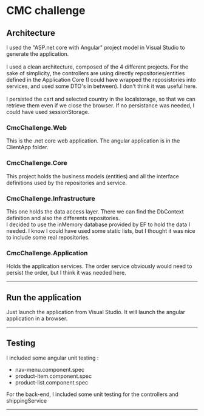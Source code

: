 # CMC challenge

## Architecture

I used the "ASP.net core with Angular" project model in Visual Studio to generate the application.
<br>
<br>
I used a clean architecture, composed of the 4 different projects.
For the sake of simplicity, the controllers are using directly repositories/entities defined in the Application Core (I could have wrapped the reposistories into services, and used some DTO's in between). I don't think it was useful here.
<br>
<br>
I persisted the cart and selected country in the localstorage, so that we can retrieve them even if we close the browser. If no persistance was needed, I could have used sessionStorage.

### CmcChallenge.Web

This is the .net core web application.
The angular application is in the ClientApp folder.

### CmcChallenge.Core

This project holds the business models (entities) and all the interface definitions used by the repositories and service.

### CmcChallenge.Infrastructure

This one holds the data access layer.
There we can find the DbContext definition and also the differents repositories.<br>
I decided to use the inMemory database provided by EF to hold the data I needed.
I know I could have used some static lists, but I thought it was nice to include some real repositories.

### CmcChallenge.Application

Holds the application services.
The order service obviously would need to persist the order, but I think it was needed here.

---

## Run the application

Just launch the application from Visual Studio. It will launch the angular application in a browser.

---

## Testing

I included some angular unit testing :

- nav-menu.component.spec
- product-item.component.spec
- product-list.component.spec

For the back-end, I included some unit testing for the controllers and shippingService

---
